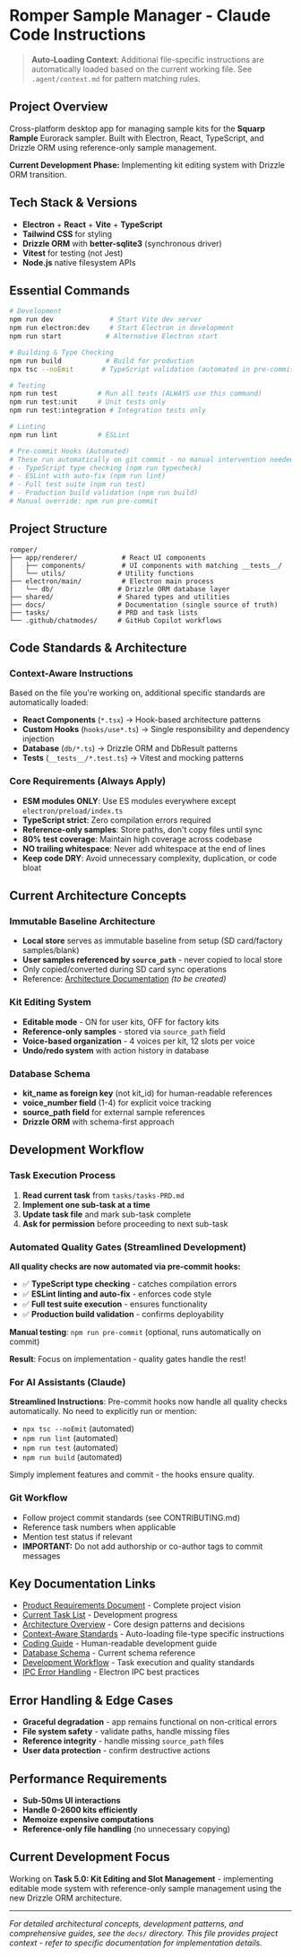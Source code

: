 # Romper Sample Manager - Claude Code Instructions

> **Auto-Loading Context**: Additional file-specific instructions are automatically loaded based on the current working file. See `.agent/context.md` for pattern matching rules.

## Project Overview
Cross-platform desktop app for managing sample kits for the **Squarp Rample** Eurorack sampler. Built with Electron, React, TypeScript, and Drizzle ORM using reference-only sample management.

**Current Development Phase:** Implementing kit editing system with Drizzle ORM transition.

## Tech Stack & Versions
- **Electron** + **React** + **Vite** + **TypeScript**
- **Tailwind CSS** for styling
- **Drizzle ORM** with **better-sqlite3** (synchronous driver)
- **Vitest** for testing (not Jest)
- **Node.js** native filesystem APIs

## Essential Commands
```bash
# Development
npm run dev              # Start Vite dev server
npm run electron:dev     # Start Electron in development
npm run start           # Alternative Electron start

# Building & Type Checking
npm run build           # Build for production
npx tsc --noEmit       # TypeScript validation (automated in pre-commit)

# Testing
npm run test          # Run all tests (ALWAYS use this command)
npm run test:unit     # Unit tests only
npm run test:integration # Integration tests only

# Linting
npm run lint          # ESLint

# Pre-commit Hooks (Automated)
# These run automatically on git commit - no manual intervention needed:
# - TypeScript type checking (npm run typecheck)
# - ESLint with auto-fix (npm run lint)  
# - Full test suite (npm run test)
# - Production build validation (npm run build)
# Manual override: npm run pre-commit
```

## Project Structure
```
romper/
├── app/renderer/           # React UI components
│   ├── components/         # UI components with matching __tests__/
│   └── utils/             # Utility functions
├── electron/main/          # Electron main process
│   └── db/                # Drizzle ORM database layer
├── shared/                # Shared types and utilities
├── docs/                  # Documentation (single source of truth)
├── tasks/                 # PRD and task lists
└── .github/chatmodes/     # GitHub Copilot workflows
```

## Code Standards & Architecture

### Context-Aware Instructions
Based on the file you're working on, additional specific standards are automatically loaded:
- **React Components** (`*.tsx`) → Hook-based architecture patterns
- **Custom Hooks** (`hooks/use*.ts`) → Single responsibility and dependency injection
- **Database** (`db/*.ts`) → Drizzle ORM and DbResult patterns
- **Tests** (`__tests__/*.test.ts`) → Vitest and mocking patterns

### Core Requirements (Always Apply)
- **ESM modules ONLY**: Use ES modules everywhere except `electron/preload/index.ts`
- **TypeScript strict**: Zero compilation errors required
- **Reference-only samples**: Store paths, don't copy files until sync
- **80% test coverage**: Maintain high coverage across codebase
- **NO trailing whitespace**: Never add whitespace at the end of lines
- **Keep code DRY**: Avoid unnecessary complexity, duplication, or code bloat

## Current Architecture Concepts

### Immutable Baseline Architecture
- **Local store** serves as immutable baseline from setup (SD card/factory samples/blank)
- **User samples referenced by `source_path`** - never copied to local store
- Only copied/converted during SD card sync operations
- Reference: [Architecture Documentation](./docs/architecture.md) *(to be created)*

### Kit Editing System
- **Editable mode** - ON for user kits, OFF for factory kits
- **Reference-only samples** - stored via `source_path` field
- **Voice-based organization** - 4 voices per kit, 12 slots per voice
- **Undo/redo system** with action history in database

### Database Schema
- **kit_name as foreign key** (not kit_id) for human-readable references
- **voice_number field** (1-4) for explicit voice tracking  
- **source_path field** for external sample references
- **Drizzle ORM** with schema-first approach

## Development Workflow

### Task Execution Process
1. **Read current task** from `tasks/tasks-PRD.md`
2. **Implement one sub-task at a time**
3. **Update task file** and mark sub-task complete
4. **Ask for permission** before proceeding to next sub-task

### Automated Quality Gates (Streamlined Development)
**All quality checks are now automated via pre-commit hooks:**
- ✅ **TypeScript type checking** - catches compilation errors
- ✅ **ESLint linting and auto-fix** - enforces code style
- ✅ **Full test suite execution** - ensures functionality
- ✅ **Production build validation** - confirms deployability

**Manual testing**: `npm run pre-commit` (optional, runs automatically on commit)

**Result**: Focus on implementation - quality gates handle the rest!

### For AI Assistants (Claude)
**Streamlined Instructions**: Pre-commit hooks now handle all quality checks automatically. No need to explicitly run or mention:
- `npx tsc --noEmit` (automated)
- `npm run lint` (automated)  
- `npm run test` (automated)
- `npm run build` (automated)

Simply implement features and commit - the hooks ensure quality.

### Git Workflow
- Follow project commit standards (see CONTRIBUTING.md)
- Reference task numbers when applicable
- Mention test status if relevant
- **IMPORTANT:** Do not add authorship or co-author tags to commit messages

## Key Documentation Links
- [Product Requirements Document](./tasks/PRD.md) - Complete project vision
- [Current Task List](./tasks/tasks-PRD.md) - Development progress
- [Architecture Overview](./docs/developer/architecture.md) - Core design patterns and decisions
- [Context-Aware Standards](./.agent/context.md) - Auto-loading file-type specific instructions
- [Coding Guide](./docs/developer/coding-guide.md) - Human-readable development guide
- [Database Schema](./docs/developer/romper-db.md) - Current schema reference
- [Development Workflow](./docs/developer/development-workflow.md) - Task execution and quality standards
- [IPC Error Handling](./.agent/patterns/ipc-error-handling.md) - Electron IPC best practices

## Error Handling & Edge Cases
- **Graceful degradation** - app remains functional on non-critical errors
- **File system safety** - validate paths, handle missing files
- **Reference integrity** - handle missing `source_path` files
- **User data protection** - confirm destructive actions

## Performance Requirements
- **Sub-50ms UI interactions**
- **Handle 0-2600 kits efficiently**
- **Memoize expensive computations**
- **Reference-only file handling** (no unnecessary copying)

## Current Development Focus
Working on **Task 5.0: Kit Editing and Slot Management** - implementing editable mode system with reference-only sample management using the new Drizzle ORM architecture.

---

*For detailed architectural concepts, development patterns, and comprehensive guides, see the `docs/` directory. This file provides project context - refer to specific documentation for implementation details.*